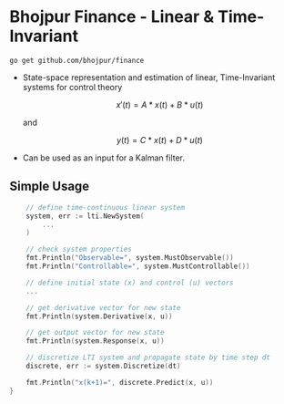 # Bhojpur Finance - Linear & Time-Invariant

```go get github.com/bhojpur/finance```

* State-space representation and estimation of linear, Time-Invariant systems for control theory

	```math
	 x'(t) = A * x(t) + B * u(t)
	```
	 and
	```math
	 y(t)  = C * x(t) + D * u(t)
	```

* Can be used as an input for a Kalman filter. 

## Simple Usage

```go
	// define time-continuous linear system
	system, err := lti.NewSystem(
		...
	)

	// check system properties
	fmt.Println("Observable=", system.MustObservable())
	fmt.Println("Controllable=", system.MustControllable())

	// define initial state (x) and control (u) vectors
	...

	// get derivative vector for new state
	fmt.Println(system.Derivative(x, u))

	// get output vector for new state
	fmt.Println(system.Response(x, u))

	// discretize LTI system and propagate state by time step dt
	discrete, err := system.Discretize(dt)

	fmt.Println("x(k+1)=", discrete.Predict(x, u))
}
```
